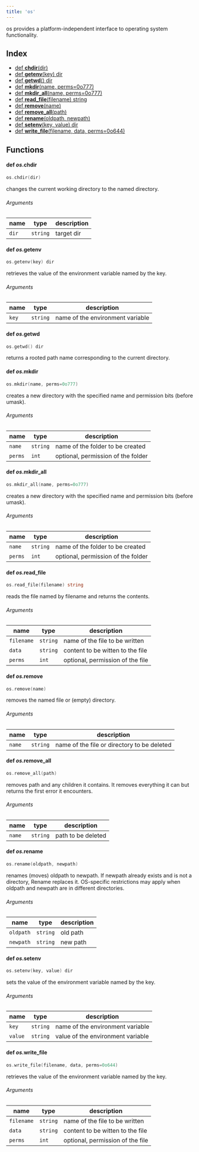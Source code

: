 ```yaml
---
title: 'os'
---
```


os provides a platform-independent interface to operating system functionality.

## Index


* [def <b>chdir</b>(dir)](#def-iosibchdirb)
* [def <b>getenv</b>(key) dir](#def-iosibgetenvb)
* [def <b>getwd</b>() dir](#def-iosibgetwdb)
* [def <b>mkdir</b>(name, perms=0o777)](#def-iosibmkdirb)
* [def <b>mkdir_all</b>(name, perms=0o777)](#def-iosibmkdir_allb)
* [def <b>read_file</b>(filename) string](#def-iosibread_fileb)
* [def <b>remove</b>(name)](#def-iosibremoveb)
* [def <b>remove_all</b>(path)](#def-iosibremove_allb)
* [def <b>rename</b>(oldpath, newpath)](#def-iosibrenameb)
* [def <b>setenv</b>(key, value) dir](#def-iosibsetenvb)
* [def <b>write_file</b>(filename, data, perms=0o644)](#def-iosibwrite_fileb)


## Functions


#### def <i>os</i>.<b>chdir</b>
```go
os.chdir(dir)
```
changes the current working directory to the named directory.

###### Arguments

| name | type | description |
|------|------|-------------|
| `dir` | `string` | target dir |



#### def <i>os</i>.<b>getenv</b>
```go
os.getenv(key) dir
```
retrieves the value of the environment variable named by the key.

###### Arguments

| name | type | description |
|------|------|-------------|
| `key` | `string` | name of the environment variable |



#### def <i>os</i>.<b>getwd</b>
```go
os.getwd() dir
```
returns a rooted path name corresponding to the current directory.


#### def <i>os</i>.<b>mkdir</b>
```go
os.mkdir(name, perms=0o777)
```
creates a new directory with the specified name and permission bits (before umask).

###### Arguments

| name | type | description |
|------|------|-------------|
| `name` | `string` | name of the folder to be created |
| `perms` | `int` | optional, permission of the folder |



#### def <i>os</i>.<b>mkdir_all</b>
```go
os.mkdir_all(name, perms=0o777)
```
creates a new directory with the specified name and permission bits (before umask).

###### Arguments

| name | type | description |
|------|------|-------------|
| `name` | `string` | name of the folder to be created |
| `perms` | `int` | optional, permission of the folder |



#### def <i>os</i>.<b>read_file</b>
```go
os.read_file(filename) string
```
reads the file named by filename and returns the contents.

###### Arguments

| name | type | description |
|------|------|-------------|
| `filename` | `string` | name of the file to be written |
| `data` | `string` | content to be witten to the file |
| `perms` | `int` | optional, permission of the file |



#### def <i>os</i>.<b>remove</b>
```go
os.remove(name)
```
removes the named file or (empty) directory.

###### Arguments

| name | type | description |
|------|------|-------------|
| `name` | `string` | name of the file or directory to be deleted |



#### def <i>os</i>.<b>remove_all</b>
```go
os.remove_all(path)
```
removes path and any children it contains. It removes everything it
can but returns the first error it encounters.

###### Arguments

| name | type | description |
|------|------|-------------|
| `name` | `string` | path to be deleted |



#### def <i>os</i>.<b>rename</b>
```go
os.rename(oldpath, newpath)
```
renames (moves) oldpath to newpath. If newpath already exists and is
not a directory, Rename replaces it. OS-specific restrictions may
apply when oldpath and newpath are in different directories.

###### Arguments

| name | type | description |
|------|------|-------------|
| `oldpath` | `string` | old path |
| `newpath` | `string` | new path |



#### def <i>os</i>.<b>setenv</b>
```go
os.setenv(key, value) dir
```
sets the value of the environment variable named by the key.

###### Arguments

| name | type | description |
|------|------|-------------|
| `key` | `string` | name of the environment variable |
| `value` | `string` | value of the environment variable |



#### def <i>os</i>.<b>write_file</b>
```go
os.write_file(filename, data, perms=0o644)
```
retrieves the value of the environment variable named by the key.

###### Arguments

| name | type | description |
|------|------|-------------|
| `filename` | `string` | name of the file to be written |
| `data` | `string` | content to be witten to the file |
| `perms` | `int` | optional, permission of the file |



